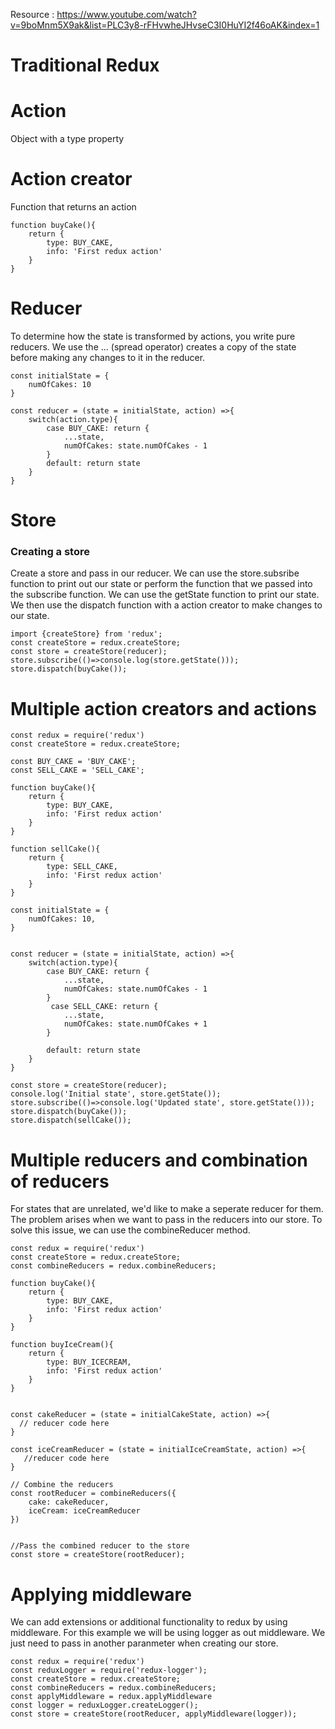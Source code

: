 Resource : https://www.youtube.com/watch?v=9boMnm5X9ak&list=PLC3y8-rFHvwheJHvseC3I0HuYI2f46oAK&index=1

# Traditional Redux

# Action
Object with a type property

# Action creator
Function that returns an action

```
function buyCake(){
    return {
        type: BUY_CAKE,
        info: 'First redux action'
    }
}
```

# Reducer
To determine how the state is transformed by actions, you write pure reducers. We use the  ... (spread operator) creates a copy of the state before making any changes to it in the reducer.

```
const initialState = {
    numOfCakes: 10
}

const reducer = (state = initialState, action) =>{
    switch(action.type){
        case BUY_CAKE: return {
            ...state,
            numOfCakes: state.numOfCakes - 1
        }
        default: return state
    }
}
```

# Store

### Creating a store
Create a store and pass in our reducer. We can use the store.subsribe function to print out our state or perform the function that we passed into the subscribe function. We can use the getState function to print our state. We then use the dispatch function with a action creator to make changes to our state.

```
import {createStore} from 'redux';
const createStore = redux.createStore; 
const store = createStore(reducer);
store.subscribe(()=>console.log(store.getState()));
store.dispatch(buyCake());
```

# Multiple action creators and actions
```
const redux = require('redux')
const createStore = redux.createStore;

const BUY_CAKE = 'BUY_CAKE';
const SELL_CAKE = 'SELL_CAKE';

function buyCake(){
    return {
        type: BUY_CAKE,
        info: 'First redux action'
    }
}

function sellCake(){
    return {
        type: SELL_CAKE,
        info: 'First redux action'
    }
}

const initialState = {
    numOfCakes: 10,
}


const reducer = (state = initialState, action) =>{
    switch(action.type){
        case BUY_CAKE: return {
            ...state,
            numOfCakes: state.numOfCakes - 1
        }
         case SELL_CAKE: return {
            ...state,
            numOfCakes: state.numOfCakes + 1
        }
        
        default: return state
    }
}

const store = createStore(reducer);
console.log('Initial state', store.getState());
store.subscribe(()=>console.log('Updated state', store.getState()));
store.dispatch(buyCake());
store.dispatch(sellCake());
```

# Multiple reducers and combination of reducers
For states that are unrelated, we'd like to make a seperate reducer for them. The problem arises when we want to pass in the reducers into our store. To solve this issue, we can use the combineReducer method. 

```
const redux = require('redux')
const createStore = redux.createStore;
const combineReducers = redux.combineReducers;

function buyCake(){
    return {
        type: BUY_CAKE,
        info: 'First redux action'
    }
}

function buyIceCream(){
    return {
        type: BUY_ICECREAM,
        info: 'First redux action'
    }
}

  
const cakeReducer = (state = initialCakeState, action) =>{
  // reducer code here
}

const iceCreamReducer = (state = initialIceCreamState, action) =>{
   //reducer code here
}

// Combine the reducers
const rootReducer = combineReducers({
    cake: cakeReducer,
    iceCream: iceCreamReducer
})


//Pass the combined reducer to the store
const store = createStore(rootReducer);
```

# Applying middleware 
We can add extensions or additional functionality to redux by using middleware. For this example we will be using logger as out middleware. We just need to pass in another paranmeter when creating our store.

```
const redux = require('redux')
const reduxLogger = require('redux-logger');
const createStore = redux.createStore;
const combineReducers = redux.combineReducers;
const applyMiddleware = redux.applyMiddleware
const logger = reduxLogger.createLogger();
const store = createStore(rootReducer, applyMiddleware(logger));
```





